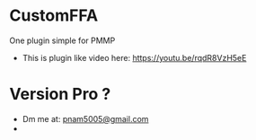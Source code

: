 # CustomFFA
One plugin simple for PMMP
- This is plugin like video here: https://youtu.be/rqdR8VzH5eE

# Version Pro ?
- Dm me at: pnam5005@gmail.com
- 
